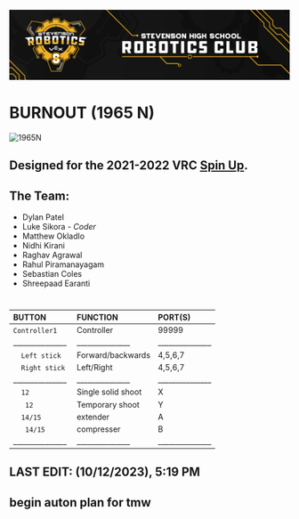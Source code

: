 
![](/media/Stevenson_vex_logo.png "Stevenson Robotics 2021-2022")
# BURNOUT (1965 N)
![](/media/robot.jpg "1965N")
## Designed for the 2021-2022 VRC [Spin Up](https://www.vexrobotics.com/v5/competition/vrc-current-game).

## **The Team:**
- Dylan Patel
- Luke Sikora - *Coder*
- Matthew Okladlo
- Nidhi Kirani
- Raghav Agrawal
- Rahul Piramanayagam
- Sebastian Coles
- Shreepaad Earanti
  
#
|BUTTON            | FUNCTION       | PORT(S)  |
|:---------------|:-----------|:---------|
|`Controller1   `| Controller |   99999  |
|_______________| _______________ | _______________|
|`   Left stick `| Forward/backwards      |  4,5,6,7 |
|`   Right stick `| Left/Right      |  4,5,6,7 |
|_______________| _______________ | _______________|
|`   12    `| Single solid shoot      |     X   |
| `    12   `| Temporary shoot      |     Y    |
|`   14/15   `| extender     |     A   |
| `    14/15   `| compresser      |     B     |
|_______________| _______________ | _______________|

## LAST EDIT: (10/12/2023), 5:19 PM 
## begin auton plan for tmw